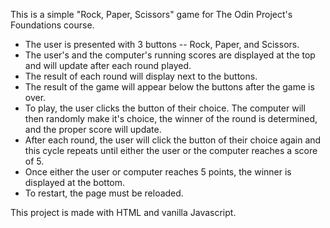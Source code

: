 This is a simple "Rock, Paper, Scissors" game for The Odin Project's Foundations course. 

 - The user is presented with 3 buttons -- Rock, Paper, and Scissors.
 - The user's and the computer's running scores are displayed at the top and will update after each round played.
 - The result of each round will display next to the buttons.
 - The result of the game will appear below the buttons after the game is over.
 - To play, the user clicks the button of their choice. The computer will then randomly make it's choice, the winner of the round is determined, and the proper score will update.
 - After each round, the user will click the button of their choice again and this cycle repeats until either the user or the computer reaches a score of 5.
 - Once either the user or computer reaches 5 points, the winner is displayed at the bottom.
 - To restart, the page must be reloaded.

This project is made with HTML and vanilla Javascript.
